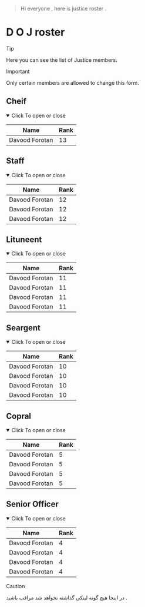 > Hi everyone , here is justice roster . 

# D O J roster 

> [!TIP]
> Here you can see the list of Justice members.

> [!IMPORTANT]
> Only certain members are allowed to change this form.

## Cheif
<details open>
<summary>Click To open or close</summary>
  
| Name | Rank |
| ----------- | ----------- |
| Davood Forotan | 13 |

</details>

## Staff
<details open>
<summary>Click To open or close</summary>
  
| Name | Rank |
| ----------- | ----------- |
| Davood Forotan | 12 | -- staff 1
| Davood Forotan | 12 | -- staff 2
| Davood Forotan | 12 | -- staff 3

</details>

## Lituneent
<details open>
<summary>Click To open or close</summary>
  
| Name | Rank |
| ----------- | ----------- |
| Davood Forotan | 11 |
| Davood Forotan | 11 |
| Davood Forotan | 11 |
| Davood Forotan | 11 |

</details>

## Seargent
<details open>
<summary>Click To open or close</summary>
  
| Name | Rank |
| ----------- | ----------- |
| Davood Forotan | 10 |
| Davood Forotan | 10 |
| Davood Forotan | 10 |
| Davood Forotan | 10 |

</details>

## Copral
<details open>
<summary>Click To open or close</summary>
  
| Name | Rank |
| ----------- | ----------- |
| Davood Forotan | 5 |
| Davood Forotan | 5 |
| Davood Forotan | 5 |
| Davood Forotan | 5 |

</details>

## Senior Officer
<details open>
<summary>Click To open or close</summary>
  
| Name | Rank |
| ----------- | ----------- |
| Davood Forotan | 4 |
| Davood Forotan | 4 |
| Davood Forotan | 4 |
| Davood Forotan | 4 |

</details>

> [!CAUTION]
> در اینجا هیچ گونه لینکی گذاشته نخواهد شد مراقب باشید .

